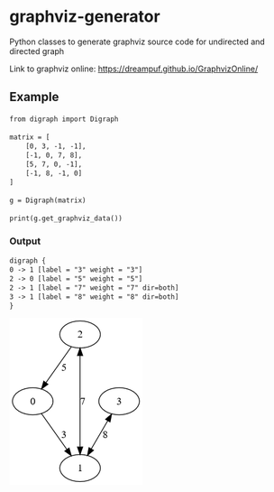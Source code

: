 # graphviz-generator
Python classes to generate graphviz source code for undirected and directed graph

Link to graphviz online: https://dreampuf.github.io/GraphvizOnline/

## Example
```python3
from digraph import Digraph

matrix = [
    [0, 3, -1, -1],
    [-1, 0, 7, 8],
    [5, 7, 0, -1],
    [-1, 8, -1, 0]
]

g = Digraph(matrix)

print(g.get_graphviz_data())
```
### Output
```text
digraph {
0 -> 1 [label = "3" weight = "3"]
2 -> 0 [label = "5" weight = "5"]
2 -> 1 [label = "7" weight = "7" dir=both]
3 -> 1 [label = "8" weight = "8" dir=both]
}
```

![Example of genereted graph](https://raw.githubusercontent.com/GeorgiiVoyakin/graphviz-generator/f0e59d476b8c8acb68ddc93ddb1f9a1cb9c55f07/graphviz.png)
